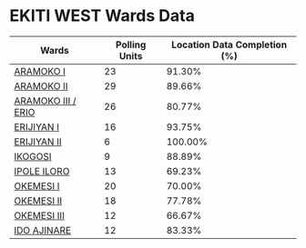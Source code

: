 
# EKITI WEST Wards Data

| Wards | Polling Units | Location Data Completion (%) |
| ---- | ----- | ------- |
| [ARAMOKO  I](./wards/2833-aramoko-i) | 23 | 91.30% |
| [ARAMOKO  II](./wards/2834-aramoko-ii) | 29 | 89.66% |
| [ARAMOKO  III  / ERIO](./wards/2835-aramoko-iii-/-erio) | 26 | 80.77% |
| [ERIJIYAN  I](./wards/2836-erijiyan-i) | 16 | 93.75% |
| [ERIJIYAN  II](./wards/2837-erijiyan-ii) | 6 | 100.00% |
| [IKOGOSI](./wards/2838-ikogosi) | 9 | 88.89% |
| [IPOLE ILORO](./wards/2839-ipole-iloro) | 13 | 69.23% |
| [OKEMESI   I](./wards/2840-okemesi-i) | 20 | 70.00% |
| [OKEMESI   II](./wards/2841-okemesi-ii) | 18 | 77.78% |
| [OKEMESI   III](./wards/2842-okemesi-iii) | 12 | 66.67% |
| [IDO AJINARE](./wards/2843-ido-ajinare) | 12 | 83.33% |




